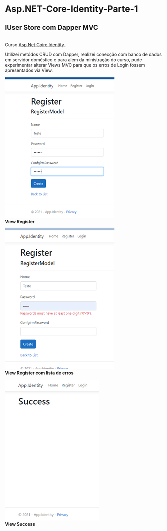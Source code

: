 <!Doctype HTML>
<html>
  <head>
  <h1>Asp.NET-Core-Identity-Parte-1</h1>
  </head>
      <body>
        <h2>IUser Store com Dapper MVC</h2>
          <br>Curso <a href=https://www.udemy.com/course/aspnet-core-identity/> Asp.Net Coire Identity </a>.</br>
          </p>
          Utilizei metódos CRUD com Dapper, realizei conecção com banco de dados em servidor doméstico e para além da ministração do curso, pude experimentar
          alterar Views MVC para que os erros de Login fossem apresentados via View.
          </p>
          <img src="https://github.com/IngrithReis/Asp.NET-Core-Identity-Parte-1/blob/master/screenshot/Registro.PNG" height ="450" width ="350"> 
          <footer><strong> View Register</strong></footer>
          </p>
          <img src="https://github.com/IngrithReis/Asp.NET-Core-Identity-Parte-1/blob/master/screenshot/errosLista.PNG" height ="450" width ="350"> 
          <footer><strong> View Register com lista de erros</strong></footer>
          </p>
          <img src="https://github.com/IngrithReis/Asp.NET-Core-Identity-Parte-1/blob/master/screenshot/sucess.PNG" height ="450" width ="300"> 
          <footer><strong> View Success</strong></footer>
      </body>
</htm>





